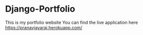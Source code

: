 # Django-Portfolio
This is my portfolio website
You can find the live application here https://pranavjayaraj.herokuapp.com/
